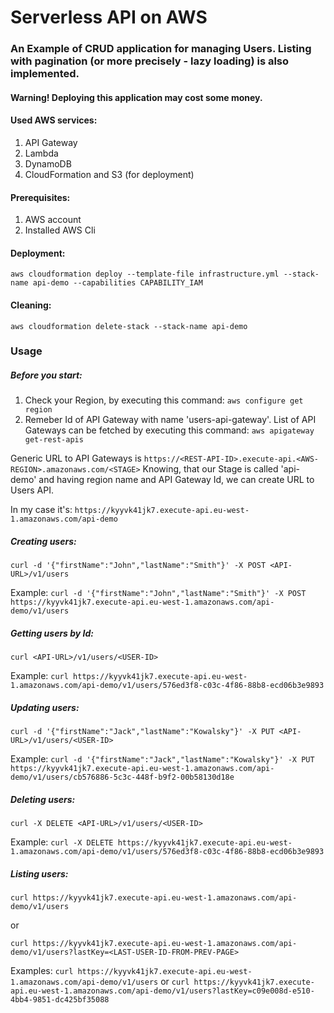 # Serverless API on AWS  

### An Example of CRUD application for managing Users. Listing with pagination (or more precisely - lazy loading) is also implemented.

#### Warning! Deploying this application may cost some money.

#### Used AWS services:
1. API Gateway
2. Lambda
3. DynamoDB
4. CloudFormation and S3 (for deployment)


#### Prerequisites:
1. AWS account
2. Installed AWS Cli


#### Deployment:  

`aws cloudformation deploy --template-file infrastructure.yml --stack-name api-demo --capabilities CAPABILITY_IAM`


#### Cleaning:  

`aws cloudformation delete-stack --stack-name api-demo`


### Usage

##### Before you start:
1. Check your Region, by executing this command: `aws configure get region`
2. Remeber Id of API Gateway with name 'users-api-gateway'. List of API Gateways can be fetched by executing this command: `aws apigateway get-rest-apis`


Generic URL to API Gateways is `https://<REST-API-ID>.execute-api.<AWS-REGION>.amazonaws.com/<STAGE>`
Knowing, that our Stage is called 'api-demo' and having region name and API Gateway Id, we can create URL to Users API.

In my case it's: `https://kyyvk41jk7.execute-api.eu-west-1.amazonaws.com/api-demo`

##### Creating users:  

`curl -d '{"firstName":"John","lastName":"Smith"}' -X POST <API-URL>/v1/users`

Example: `curl -d '{"firstName":"John","lastName":"Smith"}' -X POST https://kyyvk41jk7.execute-api.eu-west-1.amazonaws.com/api-demo/v1/users`


##### Getting users by Id:

`curl <API-URL>/v1/users/<USER-ID>`

Example: `curl https://kyyvk41jk7.execute-api.eu-west-1.amazonaws.com/api-demo/v1/users/576ed3f8-c03c-4f86-88b8-ecd06b3e9893`

##### Updating users:

`curl -d '{"firstName":"Jack","lastName":"Kowalsky"}' -X PUT <API-URL>/v1/users/<USER-ID>`

Example: `curl -d '{"firstName":"Jack","lastName":"Kowalsky"}' -X PUT https://kyyvk41jk7.execute-api.eu-west-1.amazonaws.com/api-demo/v1/users/cb576886-5c3c-448f-b9f2-00b58130d18e`


##### Deleting users: 

`curl -X DELETE <API-URL>/v1/users/<USER-ID>`

Example: `curl -X DELETE https://kyyvk41jk7.execute-api.eu-west-1.amazonaws.com/api-demo/v1/users/576ed3f8-c03c-4f86-88b8-ecd06b3e9893`


##### Listing users:

`curl https://kyyvk41jk7.execute-api.eu-west-1.amazonaws.com/api-demo/v1/users`

or  

`curl https://kyyvk41jk7.execute-api.eu-west-1.amazonaws.com/api-demo/v1/users?lastKey=<LAST-USER-ID-FROM-PREV-PAGE>`


Examples: `curl https://kyyvk41jk7.execute-api.eu-west-1.amazonaws.com/api-demo/v1/users` or `curl https://kyyvk41jk7.execute-api.eu-west-1.amazonaws.com/api-demo/v1/users?lastKey=c09e008d-e510-4bb4-9851-dc425bf35088`

